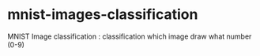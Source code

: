# mnist-images-classification

MNIST Image classification : classification which image draw what number (0-9)
